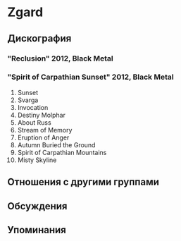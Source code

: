 # Zgard



## Дискография

### "Reclusion" 2012, Black Metal



### "Spirit of Carpathian Sunset" 2012, Black Metal

1. Sunset
2. Svarga		 
3. Invocation		 
4. Destiny Molphar		 
5. About Russ		 
6. Stream of Memory
7. Eruption of Anger		 
8. Autumn Buried the Ground		 
9. Spirit of Carpathian Mountains		 
10. Misty Skyline


## Отношения с другими группами


## Обсуждения


## Упоминания

